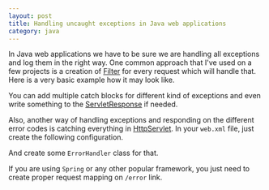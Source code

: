 ```yaml
---
layout: post
title: Handling uncaught exceptions in Java web applications
category: java
---
```


In Java web applications we have to be sure we are handling all exceptions and log them in the right way. One common approach that I've used on a few projects is a creation of <a href="http://docs.oracle.com/javaee/5/api/javax/servlet/Filter.html">Filter</a> for every request which will handle that. Here is a very basic example how it may look like.

<script src="https://gist.github.com/yyunikov/7658a2dd46095c85cf7a.js"></script>

You can add multiple catch blocks for different kind of exceptions and even write something to the <a href="http://docs.oracle.com/javaee/5/api/javax/servlet/ServletResponse.html">ServletResponse</a> if needed.

Also, another way of handling exceptions and responding on the different error codes is catching everything in <a href="http://docs.oracle.com/javaee/1.3/api/javax/servlet/http/HttpServlet.html">HttpServlet</a>. In your <code>web.xml</code> file, just create the following configuration.
<script src="https://gist.github.com/yyunikov/25442fe77b94028bcc0f.js?file=error-web.xml"></script>

And create some <code>ErrorHandler</code> class for that.
<script src="https://gist.github.com/yyunikov/25442fe77b94028bcc0f.js?file=ErrorHandler.java"></script>

If you are using <code>Spring</code> or any other popular framework, you just need to create proper request mapping on <code>/error</code> link.